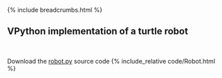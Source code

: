 {% include breadcrumbs.html %}

## VPython implementation of a turtle robot
<div class="header_line"><br/></div>

Download the [robot.py](code/robot.py) source code
{% include_relative code/Robot.html %}
